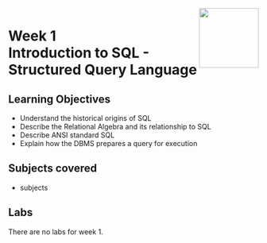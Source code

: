 <a href="../">
  <img src="/img/The_Structured_Query_Language_(SQL)_logo.avif" width="120" align="right">
</a>

# Week 1 <br> Introduction to SQL - Structured Query Language

## Learning Objectives
- Understand the historical origins of SQL
- Describe the Relational Algebra and its relationship to SQL
- Describe ANSI standard SQL
- Explain how the DBMS prepares a query for execution

## Subjects covered
- subjects

## Labs

There are no labs for week 1.
